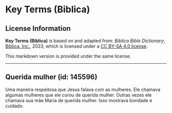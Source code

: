 # Key Terms (Biblica)

## License Information

**Key Terms (Biblica)** is based on and adapted from: _Biblica Bible Dictionary_, [Biblica, Inc.](https://www.biblica.com/), 2023, which is licensed under a [CC BY-SA 4.0 license](https://creativecommons.org/licenses/by-sa/4.0/legalcode.en).

This markdown version is provided under the same license.



--------------------------------

## Querida mulher (id: 145596)

Uma maneira respeitosa que Jesus falava com as mulheres. Ele chamava algumas mulheres que ele curou de querida mulher. Outras vezes ele chamava sua mãe Maria de querida mulher. Isso mostrava bondade e cuidado.


